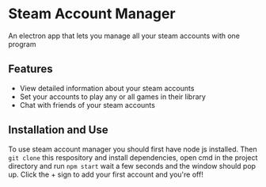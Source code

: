 # Steam Account Manager
An electron app that lets you manage all your steam accounts with one program
## Features
  - View detailed information about your steam accounts
  - Set your accounts to play any or all games in their library
  - Chat with friends of your steam accounts
## Installation and Use
  To use steam account manager you should first have node js installed. Then `git clone` this respository and install dependencies, open cmd in the project directory and run `npm start` wait a few seconds and the window should pop up. Click the + sign to add your first account and you're off!
